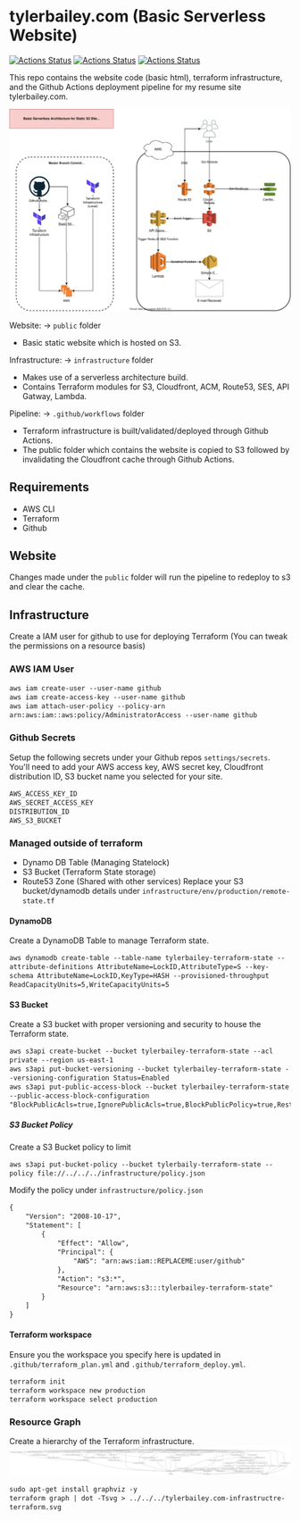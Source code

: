 # tylerbailey.com (Basic Serverless Website)
[![Actions Status](https://github.com/draalin/tylerbailey.com/workflows/Terraform%20Plan/badge.svg)](https://github.com/draalin/tylerbailey.com/actions/)
[![Actions Status](https://github.com/draalin/tylerbailey.com/workflows/Terraform%20Deploy/badge.svg)](https://github.com/draalin/tylerbailey.com/actions/)
[![Actions Status](https://github.com/draalin/tylerbailey.com/workflows/S3%20Deploy/badge.svg)](https://github.com/draalin/tylerbailey.com/actions/)

This repo contains the website code (basic html), terraform infrastructure, and the Github Actions deployment pipeline for my resume site tylerbailey.com.

![Infrastructure](tylerbailey.com-infrastructre.svg)

Website: -> `public` folder
- Basic static website which is hosted on S3.

Infrastructure: -> `infrastructure` folder
- Makes use of a serverless architecture build.
- Contains Terraform modules for S3, Cloudfront, ACM, Route53, SES, API Gatway, Lambda.

Pipeline: -> `.github/workflows` folder
- Terraform infrastructure is built/validated/deployed through Github Actions.
- The public folder which contains the website is copied to S3 followed by invalidating the Cloudfront cache through Github Actions.

## Requirements
- AWS CLI
- Terraform
- Github

## Website
Changes made under the `public` folder will run the pipeline to redeploy to s3 and clear the cache.

## Infrastructure
Create a IAM user for github to use for deploying Terraform (You can tweak the permissions on a resource basis)
### AWS IAM User
```
aws iam create-user --user-name github
aws iam create-access-key --user-name github
aws iam attach-user-policy --policy-arn arn:aws:iam::aws:policy/AdministratorAccess --user-name github
```

### Github Secrets
Setup the following secrets under your Github repos `settings/secrets`. You'll need to add your AWS access key, AWS secret key, Cloudfront distribution ID, S3 bucket name you selected for your site.
```
AWS_ACCESS_KEY_ID
AWS_SECRET_ACCESS_KEY
DISTRIBUTION_ID
AWS_S3_BUCKET
```

### Managed outside of terraform
- Dynamo DB Table (Managing Statelock)
- S3 Bucket (Terraform State storage)
- Route53 Zone (Shared with other services)
Replace your S3 bucket/dynamodb details under `infrastructure/env/production/remote-state.tf`

#### DynamoDB
Create a DynamoDB Table to manage Terraform state.
```
aws dynamodb create-table --table-name tylerbailey-terraform-state --attribute-definitions AttributeName=LockID,AttributeType=S --key-schema AttributeName=LockID,KeyType=HASH --provisioned-throughput ReadCapacityUnits=5,WriteCapacityUnits=5
```

#### S3 Bucket
Create a S3 bucket with proper versioning and security to house the Terraform state.
```
aws s3api create-bucket --bucket tylerbailey-terraform-state --acl private --region us-east-1
aws s3api put-bucket-versioning --bucket tylerbailey-terraform-state --versioning-configuration Status=Enabled
aws s3api put-public-access-block --bucket tylerbailey-terraform-state --public-access-block-configuration "BlockPublicAcls=true,IgnorePublicAcls=true,BlockPublicPolicy=true,RestrictPublicBuckets=true"
```

##### S3 Bucket Policy
Create a S3 Bucket policy to limit 
```
aws s3api put-bucket-policy --bucket tylerbaily-terraform-state --policy file://../../../infrastructure/policy.json
```
Modify the policy under `infrastructure/policy.json`
```
{
    "Version": "2008-10-17",
    "Statement": [
        {
            "Effect": "Allow",
            "Principal": {
                "AWS": "arn:aws:iam::REPLACEME:user/github"
            },
            "Action": "s3:*",
            "Resource": "arn:aws:s3:::tylerbailey-terraform-state"
        }
    ]
}
```

#### Terraform workspace
Ensure you the workspace you specify here is updated in `.github/terraform_plan.yml` and `.github/terraform_deploy.yml`.
```
terraform init
terraform workspace new production
terraform workspace select production
```

###  Resource Graph

Create a hierarchy of the Terraform infrastructure.
![Infrastructure Terraform](https://raw.githubusercontent.com/draalin/tylerbailey.com/master/tylerbailey.com-infrastructure-terraform.svg?sanitize=true)

```
sudo apt-get install graphviz -y
terraform graph | dot -Tsvg > ../../../tylerbailey.com-infrastructre-terraform.svg
```


